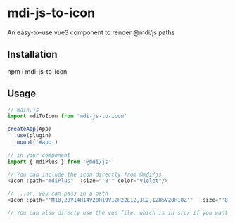 # mdi-js-to-icon
An easy-to-use vue3 component to render @mdi/js paths

## Installation
npm i mdi-js-to-icon

## Usage
```js 
// main.js
import mdiToIcon from 'mdi-js-to-icon'

createApp(App)
  .use(plugin)
  .mount('#app')
  
// in your component
import { mdiPlus } from '@mdi/js'

// You can include the icon directly from @mdi/js
<Icon :path="mdiPlus"  :size="'8'" color="violet"/>

// ...or, you can pass in a path
<Icon :path="'M10,20V14H14V20H19V12H22L12,3L2,12H5V20H10Z'"  :size="'8'" color="red"/>

// You can also directy use the vue file, which is in src/ if you want

```